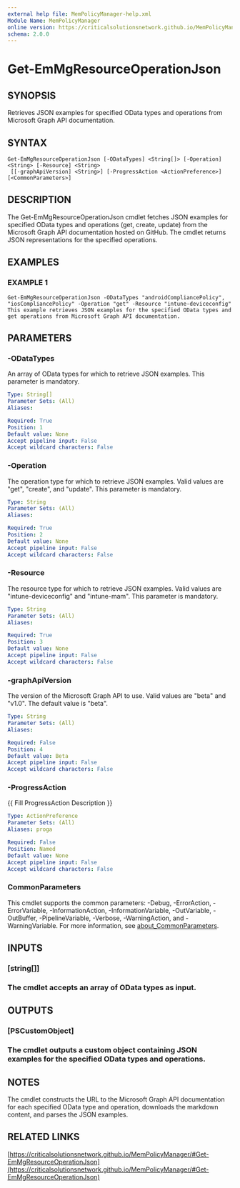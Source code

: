 ```yaml
---
external help file: MemPolicyManager-help.xml
Module Name: MemPolicyManager
online version: https://criticalsolutionsnetwork.github.io/MemPolicyManager/#Get-EmMgResourceOperationJson
schema: 2.0.0
---
```


# Get-EmMgResourceOperationJson

## SYNOPSIS
Retrieves JSON examples for specified OData types and operations from Microsoft Graph API documentation.

## SYNTAX

```
Get-EmMgResourceOperationJson [-ODataTypes] <String[]> [-Operation] <String> [-Resource] <String>
 [[-graphApiVersion] <String>] [-ProgressAction <ActionPreference>] [<CommonParameters>]
```

## DESCRIPTION
The Get-EmMgResourceOperationJson cmdlet fetches JSON examples for specified OData types and operations (get, create, update) from the Microsoft Graph API documentation hosted on GitHub.
The cmdlet returns JSON representations for the specified operations.

## EXAMPLES

### EXAMPLE 1
```
Get-EmMgResourceOperationJson -ODataTypes "androidCompliancePolicy", "iosCompliancePolicy" -Operation "get" -Resource "intune-deviceconfig"
This example retrieves JSON examples for the specified OData types and get operations from Microsoft Graph API documentation.
```

## PARAMETERS

### -ODataTypes
An array of OData types for which to retrieve JSON examples.
This parameter is mandatory.

```yaml
Type: String[]
Parameter Sets: (All)
Aliases:

Required: True
Position: 1
Default value: None
Accept pipeline input: False
Accept wildcard characters: False
```

### -Operation
The operation type for which to retrieve JSON examples.
Valid values are "get", "create", and "update".
This parameter is mandatory.

```yaml
Type: String
Parameter Sets: (All)
Aliases:

Required: True
Position: 2
Default value: None
Accept pipeline input: False
Accept wildcard characters: False
```

### -Resource
The resource type for which to retrieve JSON examples.
Valid values are "intune-deviceconfig" and "intune-mam".
This parameter is mandatory.

```yaml
Type: String
Parameter Sets: (All)
Aliases:

Required: True
Position: 3
Default value: None
Accept pipeline input: False
Accept wildcard characters: False
```

### -graphApiVersion
The version of the Microsoft Graph API to use.
Valid values are "beta" and "v1.0".
The default value is "beta".

```yaml
Type: String
Parameter Sets: (All)
Aliases:

Required: False
Position: 4
Default value: Beta
Accept pipeline input: False
Accept wildcard characters: False
```

### -ProgressAction
{{ Fill ProgressAction Description }}

```yaml
Type: ActionPreference
Parameter Sets: (All)
Aliases: proga

Required: False
Position: Named
Default value: None
Accept pipeline input: False
Accept wildcard characters: False
```

### CommonParameters
This cmdlet supports the common parameters: -Debug, -ErrorAction, -ErrorVariable, -InformationAction, -InformationVariable, -OutVariable, -OutBuffer, -PipelineVariable, -Verbose, -WarningAction, and -WarningVariable. For more information, see [about_CommonParameters](http://go.microsoft.com/fwlink/?LinkID=113216).

## INPUTS

### [string[]]
### The cmdlet accepts an array of OData types as input.
## OUTPUTS

### [PSCustomObject]
### The cmdlet outputs a custom object containing JSON examples for the specified OData types and operations.
## NOTES
The cmdlet constructs the URL to the Microsoft Graph API documentation for each specified OData type and operation, downloads the markdown content, and parses the JSON examples.

## RELATED LINKS

[https://criticalsolutionsnetwork.github.io/MemPolicyManager/#Get-EmMgResourceOperationJson](https://criticalsolutionsnetwork.github.io/MemPolicyManager/#Get-EmMgResourceOperationJson)


